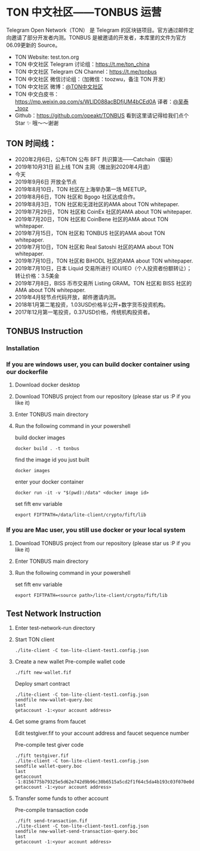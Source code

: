 # TON 中文社区——TONBUS 运营

Telegram Open Network（TON） 是 Telegram 的区块链项目。官方通过邮件定向邀请了部分开发者内测。TONBUS 是被邀请的开发者，本库里的文件为官方06.09更新的 Source。
- TON Website: test.ton.org
- TON 中文社区 Telegram 讨论组：https://t.me/ton_china     
- TON 中文社区 Telegram CN Channel：https://t.me/tonbus
- TON 中文社区 微信讨论组：（加微信：toozwu，备注 TON 开发）
- TON 中文社区 微博：[@TON中文社区](https://weibo.com/sharing2)
- TON 中文白皮书：https://mp.weixin.qq.com/s/WLlD088acBDfjUM4bCEd0A 译者：[@吴泰_tooz](https://weibo.com/opeakt)
- Github：https://github.com/opeakt/TONBUS
看到这里请记得给我们点个 Star ✨ 哦～～谢谢

## TON 时间线：

- 2020年2月6日，公布TON 公布 BFT 共识算法——Catchain（猫链）
- 2019年10月31日 前上线 TON 主网（推出到2020年4月底）
- 今天
- 2019年9月6日 开放全节点
- 2019年8月10日，TON 社区在上海举办第一场 MEETUP。
- 2019年8月6日，TON 社区和 Bgogo 社区达成合作。
- 2019年8月3日，TON 社区和无涯社区的AMA about TON whitepaper.
- 2019年7月29日，TON 社区和 CoinEx 社区的AMA about TON whitepaper.
- 2019年7月20日，TON 社区和 CoinBene 社区的AMA about TON whitepaper.
- 2019年7月15日，TON 社区和 TONBUS 社区的AMA about TON whitepaper.
- 2019年7月10日，TON 社区和 Real Satoshi 社区的AMA about TON whitepaper.
- 2019年7月10日，TON 社区和 BiHODL 社区的AMA about TON whitepaper.
- 2019年7月10日，日本 Liquid 交易所进行 IOU/IEO（个人投资者份额转让）；转让价格：3.5美金
- 2019年7月8日，BISS 币市交易所 Listing GRAM。TON 社区和 BISS 社区的AMA about TON whitepaper.
- 2019年4月轻节点代码开放，邮件邀请内测。
- 2018年1月第二笔投资，1.03USD价格半公开+数字货币投资机构。
- 2017年12月第一笔投资，0.37USD价格，传统机构投资者。

## TONBUS Instruction
### Installation
### If you are windows user, you can build docker container using our dockerfile
 1. Download docker desktop
 2. Download TONBUS project from our repository (please star us :P if you like it)
 3. Enter TONBUS main directory
 4. Run the following command in your powershell

    build docker images
    ```
    docker build . -t tonbus
    ```

    find the image id you just built
    ```
    docker images
    ```

    enter your docker container
    ```
    docker run -it -v "$(pwd):/data" <docker image id>
    ```

    set fift env variable
    ```
    export FIFTPATH=/data/lite-client/crypto/fift/lib
    ```

### If you are Mac user, you still use docker or your local system
 1. Download TONBUS project from our repository (please star us :P if you like it)
 2. Enter TONBUS main directory
 3. Run the following command in your powershell

    set fift env variable
    ```
    export FIFTPATH=<source path>/lite-client/crypto/fift/lib
    ```

## Test Network Instruction
 1. Enter test-network-run directory
 2. Start TON client
    ```
    ./lite-client -C ton-lite-client-test1.config.json
    ```
 3. Create a new wallet
    Pre-compile wallet code
    ```
    ./fift new-wallet.fif
    ```

    Deploy smart contract
    ```
    ./lite-client -C ton-lite-client-test1.config.json
    sendfile new-wallet-query.boc
    last
    getaccount -1:<your account address>
    ```

 4. Get some grams from faucet

    Edit testgiver.fif to your account address and faucet sequence number

    Pre-compile test giver code
    ```
    ./fift testgiver.fif
    ./lite-client -C ton-lite-client-test1.config.json
    sendfile wallet-query.boc
    last
    getaccount -1:8156775b79325e5d62e742d9b96c30b6515a5cd2f1f64c5da4b193c03f070e0d
    getaccount -1:<your account address>
    ```

 5. Transfer some funds to other account

    Pre-compile transaction code
    ```
    ./fift send-transaction.fif
    ./lite-client -C ton-lite-client-test1.config.json
    sendfile new-wallet-send-transaction-query.boc
    last
    getaccount -1:<your account address>
    ```
